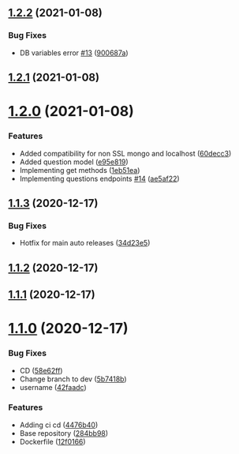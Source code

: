 ## [1.2.2](https://github.com/fafagorg/reviews/compare/v1.2.1...v1.2.2) (2021-01-08)


### Bug Fixes

* DB variables error [#13](https://github.com/fafagorg/reviews/issues/13) ([900687a](https://github.com/fafagorg/reviews/commit/900687a10e0272f3b9db46575112dc7c68d33fe7))



## [1.2.1](https://github.com/fafagorg/reviews/compare/v1.2.0...v1.2.1) (2021-01-08)



# [1.2.0](https://github.com/fafagorg/reviews/compare/v1.1.3...v1.2.0) (2021-01-08)


### Features

* Added compatibility for non SSL mongo and localhost ([60decc3](https://github.com/fafagorg/reviews/commit/60decc30e748d87195b0915eadb4d30ec292e628))
* Added question model ([e95e819](https://github.com/fafagorg/reviews/commit/e95e819379d4c78634b539e298092320c5bf4229))
* Implementing get methods ([1eb51ea](https://github.com/fafagorg/reviews/commit/1eb51eabd5ffb32ecfcbf4c7b843b13d3dbdc02f))
* Implementing questions endpoints [#14](https://github.com/fafagorg/reviews/issues/14) ([ae5af22](https://github.com/fafagorg/reviews/commit/ae5af22ca74c523d631fb60bdcadb3943973f3c1))



## [1.1.3](https://github.com/fafagorg/reviews/compare/v1.1.2...v1.1.3) (2020-12-17)


### Bug Fixes

* Hotfix for main auto releases ([34d23e5](https://github.com/fafagorg/reviews/commit/34d23e5551e927859252ce3051df8671250a94f3))



## [1.1.2](https://github.com/fafagorg/reviews/compare/v1.1.1...v1.1.2) (2020-12-17)



## [1.1.1](https://github.com/fafagorg/reviews/compare/v1.1.0...v1.1.1) (2020-12-17)



# [1.1.0](https://github.com/fafagorg/reviews/compare/284bb988665575a8194b7d2a29c7f58d6a074a29...v1.1.0) (2020-12-17)


### Bug Fixes

* CD ([58e62ff](https://github.com/fafagorg/reviews/commit/58e62ffdfc4c90afd0f800cae59030e45dc3521a))
* Change branch to dev ([5b7418b](https://github.com/fafagorg/reviews/commit/5b7418b8ef108b2e505ceebc43f19673be985f50))
* username ([42faadc](https://github.com/fafagorg/reviews/commit/42faadcf29855042244be2c4e0c24789ff1a0dd0))


### Features

* Adding ci cd ([4476b40](https://github.com/fafagorg/reviews/commit/4476b40b880330ca96391fd9cae72d7e7cac1a80))
* Base repository ([284bb98](https://github.com/fafagorg/reviews/commit/284bb988665575a8194b7d2a29c7f58d6a074a29))
* Dockerfile ([12f0166](https://github.com/fafagorg/reviews/commit/12f01668b6cb9fd27bff7c05edae2128def00a64))



